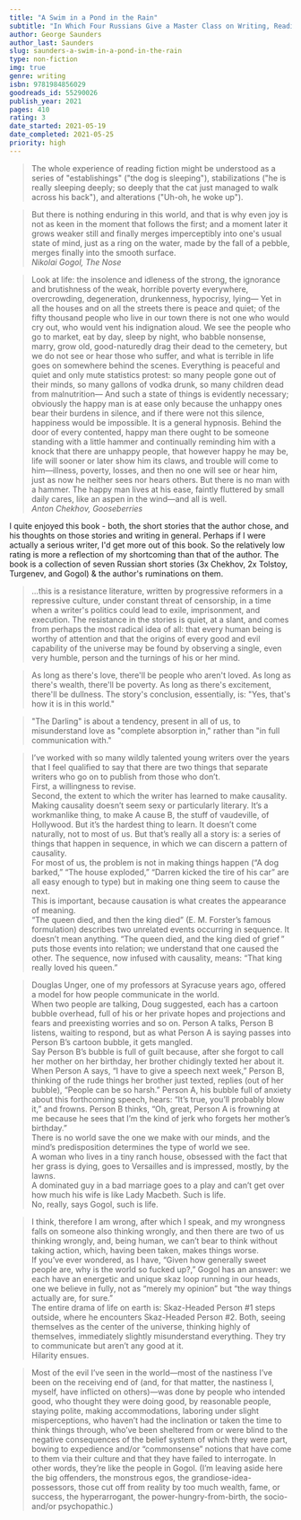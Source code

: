 ```yaml
---
title: "A Swim in a Pond in the Rain"
subtitle: "In Which Four Russians Give a Master Class on Writing, Reading, and Life"
author: George Saunders
author_last: Saunders
slug: saunders-a-swim-in-a-pond-in-the-rain
type: non-fiction
img: true
genre: writing
isbn: 9781984856029
goodreads_id: 55290026
publish_year: 2021
pages: 410
rating: 3
date_started: 2021-05-19
date_completed: 2021-05-25
priority: high
---
```


> The whole experience of reading fiction might be understood as a series of "establishings" ("the dog is sleeping"), stabilizations ("he is really sleeping deeply; so deeply that the cat just managed to walk across his back"), and alterations ("Uh-oh, he woke up").

> But there is nothing enduring in this world, and that is why even joy is not as keen in the moment that follows the first; and a moment later it grows weaker still and finally merges imperceptibly into one's usual state of mind, just as a ring on the water, made by the fall of a pebble, merges finally into the smooth surface.  
> <cite>Nikolai Gogol, The Nose</cite>

> Look at life: the insolence and idleness of the strong, the ignorance and brutishness of the weak, horrible poverty everywhere, overcrowding, degeneration, drunkenness, hypocrisy, lying— Yet in all the houses and on all the streets there is peace and quiet; of the fifty thousand people who live in our town there is not one who would cry out, who would vent his indignation aloud. We see the people who go to market, eat by day, sleep by night, who babble nonsense, marry, grow old, good-naturedly drag their dead to the cemetery, but we do not see or hear those who suffer, and what is terrible in life goes on somewhere behind the scenes. Everything is peaceful and quiet and only mute statistics protest: so many people gone out of their minds, so many gallons of vodka drunk, so many children dead from malnutrition— And such a state of things is evidently necessary; obviously the happy man is at ease only because the unhappy ones bear their burdens in silence, and if there were not this silence, happiness would be impossible. It is a general hypnosis. Behind the door of every contented, happy man there ought to be someone standing with a little hammer and continually reminding him with a knock that there are unhappy people, that however happy he may be, life will sooner or later show him its claws, and trouble will come to him—illness, poverty, losses, and then no one will see or hear him, just as now he neither sees nor hears others. But there is no man with a hammer. The happy man lives at his ease, faintly fluttered by small daily cares, like an aspen in the wind—and all is well.  
> <cite>Anton Chekhov, Gooseberries</cite>

I quite enjoyed this book - both, the short stories that the author chose, and his thoughts on those stories and writing in general. Perhaps if I were actually a serious writer, I'd get more out of this book. So the relatively low rating is more a reflection of my shortcoming than that of the author. The book is a collection of seven Russian short stories (3x Chekhov, 2x Tolstoy, Turgenev, and Gogol) & the author's ruminations on them.

> ...this is a resistance literature, written by progressive reformers in a repressive culture, under constant threat of censorship, in a time when a writer's politics could lead to exile, imprisonment, and execution. The resistance in the stories is quiet, at a slant, and comes from perhaps the most radical idea of all: that every human being is worthy of attention and that the origins of every good and evil capability of the universe may be found by observing a single, even very humble, person and the turnings of his or her mind.

> As long as there's love, there'll be people who aren't loved. As long as there's wealth, there'll be poverty. As long as there's excitement, there'll be dullness. The story's conclusion, essentially, is: "Yes, that's how it is in this world."

> "The Darling" is about a tendency, present in all of us, to misunderstand love as "complete absorption in," rather than "in full communication with."

> I’ve worked with so many wildly talented young writers over the years that I feel qualified to say that there are two things that separate writers who go on to publish from those who don’t.  
> First, a willingness to revise.  
> Second, the extent to which the writer has learned to make causality.  
> Making causality doesn’t seem sexy or particularly literary. It’s a workmanlike thing, to make A cause B, the stuff of vaudeville, of Hollywood. But it’s the hardest thing to learn. It doesn’t come naturally, not to most of us. But that’s really all a story is: a series of things that happen in sequence, in which we can discern a pattern of causality.  
> For most of us, the problem is not in making things happen (“A dog barked,” “The house exploded,” “Darren kicked the tire of his car” are all easy enough to type) but in making one thing seem to cause the next.  
> This is important, because causation is what creates the appearance of meaning.  
> “The queen died, and then the king died” (E. M. Forster’s famous formulation) describes two unrelated events occurring in sequence. It doesn’t mean anything. “The queen died, and the king died of grief ” puts those events into relation; we understand that one caused the other. The sequence, now infused with causality, means: “That king really loved his queen.”

> Douglas Unger, one of my professors at Syracuse years ago, offered a model for how people communicate in the world.  
> When two people are talking, Doug suggested, each has a cartoon bubble overhead, full of his or her private hopes and projections and fears and preexisting worries and so on. Person A talks, Person B listens, waiting to respond, but as what Person A is saying passes into Person B’s cartoon bubble, it gets mangled.  
> Say Person B’s bubble is full of guilt because, after she forgot to call her mother on her birthday, her brother chidingly texted her about it. When Person A says, “I have to give a speech next week,” Person B, thinking of the rude things her brother just texted, replies (out of her bubble), “People can be so harsh.” Person A, his bubble full of anxiety about this forthcoming speech, hears: “It’s true, you’ll probably blow it,” and frowns. Person B thinks, “Oh, great, Person A is frowning at me because he sees that I’m the kind of jerk who forgets her mother’s birthday.”  
> There is no world save the one we make with our minds, and the mind’s predisposition determines the type of world we see.  
> A woman who lives in a tiny ranch house, obsessed with the fact that her grass is dying, goes to Versailles and is impressed, mostly, by the lawns.  
> A dominated guy in a bad marriage goes to a play and can’t get over how much his wife is like Lady Macbeth. 
> Such is life.  
> No, really, says Gogol, such is life.

> I think, therefore I am wrong, after which I speak, and my wrongness falls on someone also thinking wrongly, and then there are two of us thinking wrongly, and, being human, we can’t bear to think without taking action, which, having been taken, makes things worse.  
> If you’ve ever wondered, as I have, “Given how generally sweet people are, why is the world so fucked up?,” Gogol has an answer: we each have an energetic and unique skaz loop running in our heads, one we believe in fully, not as “merely my opinion” but “the way things actually are, for sure.”  
> The entire drama of life on earth is: Skaz-Headed Person #1 steps outside, where he encounters Skaz-Headed Person #2. Both, seeing themselves as the center of the universe, thinking highly of themselves, immediately slightly misunderstand everything. They try to communicate but aren’t any good at it.  
> Hilarity ensues.

> Most of the evil I’ve seen in the world—most of the nastiness I’ve been on the receiving end of (and, for that matter, the nastiness I, myself, have inflicted on others)—was done by people who intended good, who thought they were doing good, by reasonable people, staying polite, making accommodations, laboring under slight misperceptions, who haven’t had the inclination or taken the time to think things through, who’ve been sheltered from or were blind to the negative consequences of the belief system of which they were part, bowing to expedience and/or “commonsense” notions that have come to them via their culture and that they have failed to interrogate. In other words, they’re like the people in Gogol. (I’m leaving aside here the big offenders, the monstrous egos, the grandiose-idea-possessors, those cut off from reality by too much wealth, fame, or success, the hyperarrogant, the power-hungry-from-birth, the socio- and/or psychopathic.)

